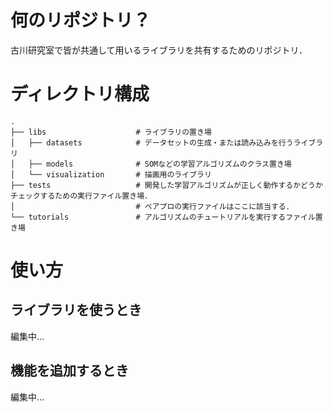 # 何のリポジトリ？
古川研究室で皆が共通して用いるライブラリを共有するためのリポジトリ．

# ディレクトリ構成

```
.
├── libs                    # ライブラリの置き場
│   ├── datasets            # データセットの生成・または読み込みを行うライブラリ
│   ├── models              # SOMなどの学習アルゴリズムのクラス置き場
│   └── visualization       # 描画用のライブラリ
├── tests                   # 開発した学習アルゴリズムが正しく動作するかどうかチェックするための実行ファイル置き場．
│                           # ペアプロの実行ファイルはここに該当する．
└── tutorials               # アルゴリズムのチュートリアルを実行するファイル置き場
```

# 使い方

## ライブラリを使うとき
編集中...

## 機能を追加するとき
編集中…